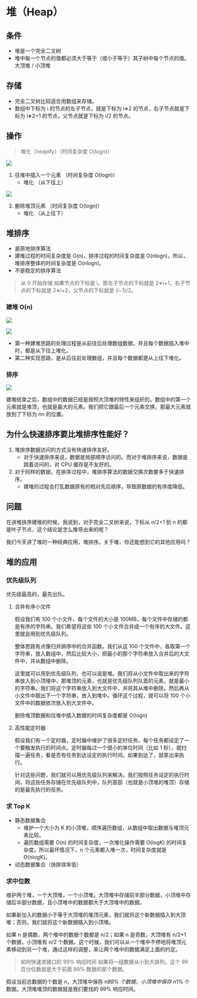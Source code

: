 # 堆（Heap）

## 条件

+ 堆是一个完全二叉树
+ 堆中每一个节点的值都必须大于等于（或小于等于）其子树中每个节点的值。 大顶堆 / 小顶堆

## 存储

+ 完全二叉树比较适合用数组来存储。
+ 数组中下标为 i 的节点的左子节点，就是下标为 i∗2 的节点，右子节点就是下标为 i∗2+1 的节点，父节点就是下标为 i/2 的节点。

## 操作

> 堆化（heapify）（时间复杂度 O(logn)）

![](media/15820304059388.jpg)

1. 往堆中插入一个元素 （时间复杂度 O(logn)）
    + 堆化 （从下往上）

![](media/15820304296771.jpg)

2. 删除堆顶元素 （时间复杂度 O(logn)）
    + 堆化 （从上往下）

## 堆排序

+ 是原地排序算法
+ 建堆过程的时间复杂度是 O(n)，排序过程的时间复杂度是 O(nlogn)，所以，堆排序整体的时间复杂度是 O(nlogn)。
+ 不是稳定的排序算法

> 从 0 开始存储
> 如果节点的下标是 i，那左子节点的下标就是 2∗i+1，右子节点的下标就是 2∗i+2，父节点的下标就是 (i−1)/2。

### 建堆 O(n)

![](media/15820305014978.jpg)

![](media/15820305101292.jpg)

+ 第一种建堆思路的处理过程是从前往后处理数组数据，并且每个数据插入堆中时，都是从下往上堆化。
+ 第二种实现思路，是从后往前处理数组，并且每个数据都是从上往下堆化。

### 排序

![](media/15820305418943.jpg)

建堆结束之后，数组中的数据已经是按照大顶堆的特性来组织的。数组中的第一个元素就是堆顶，也就是最大的元素。我们把它跟最后一个元素交换，那最大元素就放到了下标为 nn 的位置。

## 为什么快速排序要比堆排序性能好？

1. 堆排序数据访问的方式没有快速排序友好。
    + 对于快速排序来说，数据是局部顺序访问的。而对于堆排序来说，数据是跳着访问的，对 CPU 缓存是不友好的。
2. 对于同样的数据，在排序过程中，堆排序算法的数据交换次数要多于快速排序。
    + 建堆的过程会打乱数据原有的相对先后顺序，导致原数据的有序度降低。

## 问题

在讲堆排序建堆的时候，我说到，对于完全二叉树来说，下标从 n/2+1 到 n 的都是叶子节点，这个结论是怎么推导出来的呢？

我们今天讲了堆的一种经典应用，堆排序。关于堆，你还能想到它的其他应用吗？

## 堆的应用

### 优先级队列

优先级最高的，最先出队。

1. 合并有序小文件

    假设我们有 100 个小文件，每个文件的大小是 100MB，每个文件中存储的都是有序的字符串。我们希望将这些 100 个小文件合并成一个有序的大文件。这里就会用到优先级队列。

    整体思路有点像归并排序中的合并函数。我们从这 100 个文件中，各取第一个字符串，放入数组中，然后比较大小，把最小的那个字符串放入合并后的大文件中，并从数组中删除。

    这里就可以用到优先级队列，也可以说是堆。我们将从小文件中取出来的字符串放入到小顶堆中，那堆顶的元素，也就是优先级队列队首的元素，就是最小的字符串。我们将这个字符串放入到大文件中，并将其从堆中删除。然后再从小文件中取出下一个字符串，放入到堆中。循环这个过程，就可以将 100 个小文件中的数据依次放入到大文件中。

    删除堆顶数据和往堆中插入数据的时间复杂度都是 O(logn)

2. 高性能定时器

    假设我们有一个定时器，定时器中维护了很多定时任务，每个任务都设定了一个要触发执行的时间点。定时器每过一个很小的单位时间（比如 1 秒），就扫描一遍任务，看是否有任务到达设定的执行时间。如果到达了，就拿出来执行。

    针对这些问题，我们就可以用优先级队列来解决。我们按照任务设定的执行时间，将这些任务存储在优先级队列中，队列首部（也就是小顶堆的堆顶）存储的是最先执行的任务。

### 求 Top K

+ 静态数据集合
    + 维护一个大小为 K 的小顶堆，顺序遍历数组，从数组中取出数据与堆顶元素比较。
    + 遍历数组需要 O(n) 的时间复杂度，一次堆化操作需要 O(logK) 的时间复杂度，所以最坏情况下，n 个元素都入堆一次，时间复杂度就是 O(nlogK)。
+ 动态数据集合（快排效率低）

### 求中位数

维护两个堆，一个大顶堆，一个小顶堆。大顶堆中存储前半部分数据，小顶堆中存储后半部分数据，且小顶堆中的数据都大于大顶堆中的数据。

如果新加入的数据小于等于大顶堆的堆顶元素，我们就将这个新数据插入到大顶堆；否则，我们就将这个新数据插入到小顶堆。

如果 n 是偶数，两个堆中的数据个数都是 n/2；如果 n 是奇数，大顶堆有 n/2+1 个数据，小顶堆有 n/2 个数据。这个时候，我们可以从一个堆中不停地将堆顶元素移动到另一个堆，通过这样的调整，来让两个堆中的数据满足上面的约定。

> 如何快速求接口的 99% 响应时间
> 如果将一组数据从小到大排列，这个 99 百分位数就是大于前面 99% 数据的那个数据。

假设当前总数据的个数是 n，大顶堆中保存 n*99% 个数据，小顶堆中保存 n*1% 个数据。大顶堆堆顶的数据就是我们要找的 99% 响应时间。


